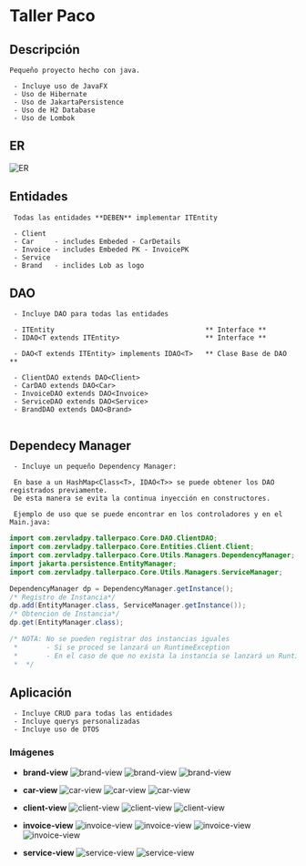 # Taller Paco

## Descripción

```
Pequeño proyecto hecho con java.

 - Incluye uso de JavaFX
 - Uso de Hibernate
 - Uso de JakartaPersistence
 - Uso de H2 Database
 - Uso de Lombok
```

## ER

![ER](images/er.png)

## Entidades

````
 Todas las entidades **DEBEN** implementar ITEntity 

 - Client
 - Car     - includes Embeded - CarDetails
 - Invoice - includes Embeded PK - InvoicePK
 - Service
 - Brand   - inclides Lob as logo
````

## DAO

```
 - Incluye DAO para todas las entidades
 
 - ITEntity                                     ** Interface **
 - IDAO<T extends ITEntity>                     ** Interface **
 
 - DAO<T extends ITEntity> implements IDAO<T>   ** Clase Base de DAO **
 
 - ClientDAO extends DAO<Client>                
 - CarDAO extends DAO<Car>
 - InvoiceDAO extends DAO<Invoice>
 - ServiceDAO extends DAO<Service>
 - BrandDAO extends DAO<Brand>
    
```

## Dependecy Manager

```
 - Incluye un pequeño Dependency Manager:
 
 En base a un HashMap<Class<T>, IDAO<T>> se puede obtener los DAO registrados previamente.
 De esta manera se evita la continua inyección en constructores.
 
 Ejemplo de uso que se puede encontrar en los controladores y en el Main.java:
```

````java
import com.zervladpy.tallerpaco.Core.DAO.ClientDAO;
import com.zervladpy.tallerpaco.Core.Entities.Client.Client;
import com.zervladpy.tallerpaco.Core.Utils.Managers.DependencyManager;
import jakarta.persistence.EntityManager;
import com.zervladpy.tallerpaco.Core.Utils.Managers.ServiceManager;

DependencyManager dp = DependencyManager.getInstance();
/* Registro de Instancia*/
dp.add(EntityManager.class, ServiceManager.getInstance());
/* Obtencion de Instancia*/
dp.get(EntityManager.class);

/* NOTA: No se pueden registrar dos instancias iguales
 *       - Si se proced se lanzará un RuntimeException
 *       - En el caso de que no exista la instancia se lanzará un RuntimeException
 *  */
````

## Aplicación

```
 - Incluye CRUD para todas las entidades
 - Incluye querys personalizadas
 - Incluye uso de DTOS
```

### Imágenes

- **brand-view**
![brand-view](images/brand-view-no-selection.png)
![brand-view](images/brand-view-selection.png)
![brand-view](images/brand-view-invalid-form.png)

- **car-view**
![car-view](images/car-view-no-selection.png)
![car-view](images/car-view-selection.png)
![car-view](images/car-view-invalid-form.png)

- **client-view**
![client-view](images/client-view-no-selection.png)
![client-view](images/client-view-selection.png)
![client-view](images/client-view-invalid-form.png)

- **invoice-view**
![invoice-view](images/invoice-view-no-selection.png)
![invoice-view](images/invoice-view-selection.png)
![invoice-view](images/invoice-view-add-services-to-invoice.png)
![invoice-view](images/invoice-view-no-pk-edit-error.png)

- **service-view**
![service-view](images/services-view-no-selection.png)
![service-view](images/services-view-selection.png)
